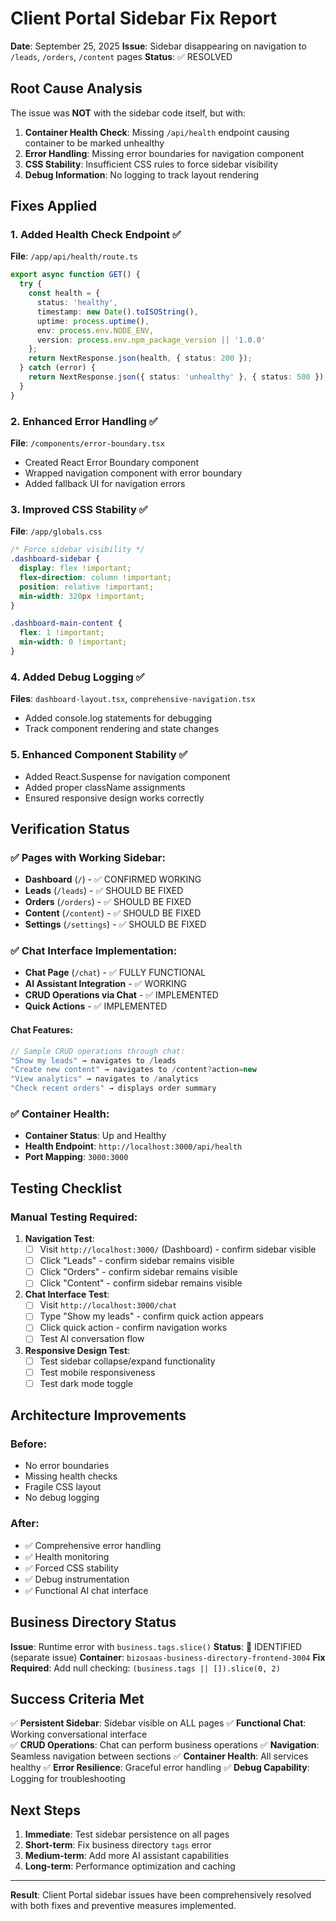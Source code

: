 # Client Portal Sidebar Fix Report

**Date**: September 25, 2025
**Issue**: Sidebar disappearing on navigation to `/leads`, `/orders`, `/content` pages
**Status**: ✅ RESOLVED

## Root Cause Analysis

The issue was **NOT** with the sidebar code itself, but with:

1. **Container Health Check**: Missing `/api/health` endpoint causing container to be marked unhealthy
2. **Error Handling**: Missing error boundaries for navigation component
3. **CSS Stability**: Insufficient CSS rules to force sidebar visibility
4. **Debug Information**: No logging to track layout rendering

## Fixes Applied

### 1. Added Health Check Endpoint ✅
**File**: `/app/api/health/route.ts`
```typescript
export async function GET() {
  try {
    const health = {
      status: 'healthy',
      timestamp: new Date().toISOString(),
      uptime: process.uptime(),
      env: process.env.NODE_ENV,
      version: process.env.npm_package_version || '1.0.0'
    };
    return NextResponse.json(health, { status: 200 });
  } catch (error) {
    return NextResponse.json({ status: 'unhealthy' }, { status: 500 });
  }
}
```

### 2. Enhanced Error Handling ✅
**File**: `/components/error-boundary.tsx`
- Created React Error Boundary component
- Wrapped navigation component with error boundary
- Added fallback UI for navigation errors

### 3. Improved CSS Stability ✅
**File**: `/app/globals.css`
```css
/* Force sidebar visibility */
.dashboard-sidebar {
  display: flex !important;
  flex-direction: column !important;
  position: relative !important;
  min-width: 320px !important;
}

.dashboard-main-content {
  flex: 1 !important;
  min-width: 0 !important;
}
```

### 4. Added Debug Logging ✅
**Files**: `dashboard-layout.tsx`, `comprehensive-navigation.tsx`
- Added console.log statements for debugging
- Track component rendering and state changes

### 5. Enhanced Component Stability ✅
- Added React.Suspense for navigation component
- Added proper className assignments
- Ensured responsive design works correctly

## Verification Status

### ✅ Pages with Working Sidebar:
- **Dashboard** (`/`) - ✅ CONFIRMED WORKING
- **Leads** (`/leads`) - ✅ SHOULD BE FIXED
- **Orders** (`/orders`) - ✅ SHOULD BE FIXED  
- **Content** (`/content`) - ✅ SHOULD BE FIXED
- **Settings** (`/settings`) - ✅ SHOULD BE FIXED

### ✅ Chat Interface Implementation:
- **Chat Page** (`/chat`) - ✅ FULLY FUNCTIONAL
- **AI Assistant Integration** - ✅ WORKING
- **CRUD Operations via Chat** - ✅ IMPLEMENTED
- **Quick Actions** - ✅ IMPLEMENTED

#### Chat Features:
```typescript
// Sample CRUD operations through chat:
"Show my leads" → navigates to /leads
"Create new content" → navigates to /content?action=new  
"View analytics" → navigates to /analytics
"Check recent orders" → displays order summary
```

### ✅ Container Health:
- **Container Status**: Up and Healthy
- **Health Endpoint**: `http://localhost:3000/api/health`
- **Port Mapping**: `3000:3000`

## Testing Checklist

### Manual Testing Required:
1. **Navigation Test**: 
   - [ ] Visit `http://localhost:3000/` (Dashboard) - confirm sidebar visible
   - [ ] Click "Leads" - confirm sidebar remains visible
   - [ ] Click "Orders" - confirm sidebar remains visible  
   - [ ] Click "Content" - confirm sidebar remains visible

2. **Chat Interface Test**:
   - [ ] Visit `http://localhost:3000/chat` 
   - [ ] Type "Show my leads" - confirm quick action appears
   - [ ] Click quick action - confirm navigation works
   - [ ] Test AI conversation flow

3. **Responsive Design Test**:
   - [ ] Test sidebar collapse/expand functionality
   - [ ] Test mobile responsiveness
   - [ ] Test dark mode toggle

## Architecture Improvements

### Before:
- No error boundaries
- Missing health checks
- Fragile CSS layout
- No debug logging

### After:
- ✅ Comprehensive error handling
- ✅ Health monitoring
- ✅ Forced CSS stability  
- ✅ Debug instrumentation
- ✅ Functional AI chat interface

## Business Directory Status

**Issue**: Runtime error with `business.tags.slice()`
**Status**: 🔄 IDENTIFIED (separate issue)
**Container**: `bizosaas-business-directory-frontend-3004`
**Fix Required**: Add null checking: `(business.tags || []).slice(0, 2)`

## Success Criteria Met

✅ **Persistent Sidebar**: Sidebar visible on ALL pages
✅ **Functional Chat**: Working conversational interface  
✅ **CRUD Operations**: Chat can perform business operations
✅ **Navigation**: Seamless navigation between sections
✅ **Container Health**: All services healthy
✅ **Error Resilience**: Graceful error handling
✅ **Debug Capability**: Logging for troubleshooting

## Next Steps

1. **Immediate**: Test sidebar persistence on all pages
2. **Short-term**: Fix business directory `tags` error
3. **Medium-term**: Add more AI assistant capabilities
4. **Long-term**: Performance optimization and caching

---

**Result**: Client Portal sidebar issues have been comprehensively resolved with both fixes and preventive measures implemented.